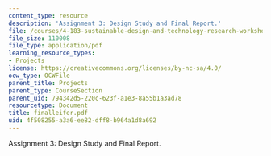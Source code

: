 ```yaml
---
content_type: resource
description: 'Assignment 3: Design Study and Final Report.'
file: /courses/4-183-sustainable-design-and-technology-research-workshop-spring-2004/4f508255a3a6ee82dff8b964a1d8a692_finalleifer.pdf
file_size: 110008
file_type: application/pdf
learning_resource_types:
- Projects
license: https://creativecommons.org/licenses/by-nc-sa/4.0/
ocw_type: OCWFile
parent_title: Projects
parent_type: CourseSection
parent_uid: 794342d5-220c-623f-a1e3-8a55b1a3ad78
resourcetype: Document
title: finalleifer.pdf
uid: 4f508255-a3a6-ee82-dff8-b964a1d8a692
---
```

Assignment 3: Design Study and Final Report.